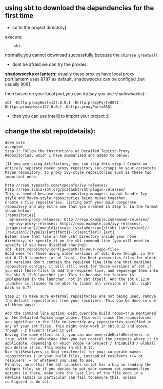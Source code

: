 ## using sbt to download the dependencies for the first time

-    cd to the project directory]

execute:

		sbt

normally,you cannot download successfully because the `chinese greatwall`

-  dont be afraid,we can try the proxies:

**shadowsocks or lantern:**
usually these proxies have local proxy port,lantern uses 8787 as default, shadowsocks can be configed ,but usually 8081

then based on your local port,you can try(say you use shadowsocks) :

	sbt -Dhttp.proxyHost=127.0.0.1 -Dhttp.proxyPort=8081 -Dhttps.proxyHost=127.0.0.1 -Dhttps.proxyPort=8081


-	then you can use intellij to import your project **:)**

## change the sbt repo(details):


	down vote
	accepted
	Step 1: Follow the instructions at Detailed Topics: Proxy Repositories, which I have summarised and added to below:

	(If you are using Artifactory, you can skip this step.) Create an entirely separate Maven proxy repository (or group) on your corporate Maven repository, to proxy ivy-style repositories such as these two important ones:

	http://repo.typesafe.com/typesafe/ivy-releases/
	http://repo.scala-sbt.org/scalasbt/sbt-plugin-releases/
	This is needed because some repository managers cannot handle Ivy-style and Maven-style repositories being mixed together.
	Create a file repositories, listing both your main corporate repository and any extra one that you created in step 1, in the format shown below:
	[repositories]
	  my-maven-proxy-releases: http://repo.example.com/maven-releases/
	  my-ivy-proxy-releases: http://repo.example.com/ivy-releases/, [organization]/[module]/(scala_[scalaVersion]/)(sbt_[sbtVersion]/)[revision]/[type]s/[artifact](-[classifier]).[ext]
	Either save that file in the .sbt directory inside your home directory, or specify it on the sbt command line (you will need to specify if you have disabled sharing):
	sbt -Dsbt.repository.config=<path-to-your-repo-file>
	Good news for those using older versions of sbt: Even though, in the sbt 0.12.0 launcher jar at least, the boot properties files for older sbt versions don't contain the required line (the one that mentions repository.config), it will still work for those versions of sbt if you edit those files to add the required line, and repackage them into the sbt 0.12.0 launcher jar! This is because the feature is implemented in the launcher, not in sbt itself. And the sbt 0.12.0 launcher is claimed to be able to launch all versions of sbt, right back to 0.7!

	Step 2: To make sure external repositories are not being used, remove the default repositories from your resolvers. This can be done in one of three ways:

	Add the command line option -Dsbt.override.build.repos=true mentioned on the Detailed Topics page above. This will cause the repositories you specified in the file to override any repositories specified in any of your sbt files. This might only work in sbt 0.12 and above, though - I haven't tried it yet.
	Having the same effect as 1, you can use overrideBuildResolvers := true, with the advantage that you can control the projects where it is applicable, depending on which scope (a project / ThisBuild / Global) you define it in. This works in sbt 0.13.
	Use fullResolvers := Seq( resolver(s) for your corporate maven repositories ) in your build files, instead of resolvers ++= or resolvers := or whatever you used to use.
	Finally, note that the sbt launcher script has a bug in reading the sbtopts file, so if you decide to put your common sbt command-line options in there, make sure the last line of the file ends in a newline (Emacs in particular can fail to ensure this, unless configured to do so).
